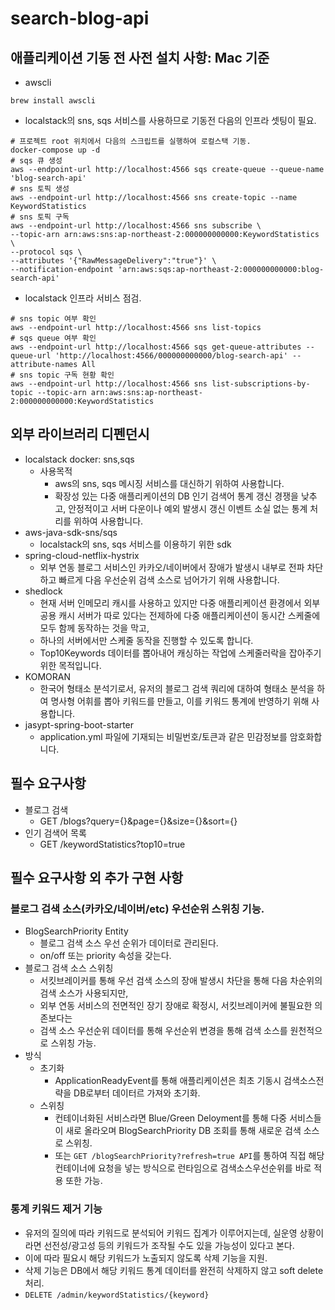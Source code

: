 # search-blog-api

## 애플리케이션 기동 전 사전 설치 사항: Mac 기준
- awscli
```shell
brew install awscli
```
- localstack의 sns, sqs 서비스를 사용하므로 기동전 다음의 인프라 셋팅이 필요.
```shell
# 프로젝트 root 위치에서 다음의 스크립트를 실행하여 로컬스택 기동.
docker-compose up -d
# sqs 큐 생성
aws --endpoint-url http://localhost:4566 sqs create-queue --queue-name 'blog-search-api'
# sns 토픽 생성
aws --endpoint-url http://localhost:4566 sns create-topic --name KeywordStatistics
# sns 토픽 구독
aws --endpoint-url http://localhost:4566 sns subscribe \
--topic-arn arn:aws:sns:ap-northeast-2:000000000000:KeywordStatistics \
--protocol sqs \
--attributes '{"RawMessageDelivery":"true"}' \
--notification-endpoint 'arn:aws:sqs:ap-northeast-2:000000000000:blog-search-api'
```
- localstack 인프라 서비스 점검.
```shell
# sns topic 여부 확인
aws --endpoint-url http://localhost:4566 sns list-topics
# sqs queue 여부 확인
aws --endpoint-url http://localhost:4566 sqs get-queue-attributes --queue-url 'http://localhost:4566/000000000000/blog-search-api' --attribute-names All
# sns topic 구독 현황 확인
aws --endpoint-url http://localhost:4566 sns list-subscriptions-by-topic --topic-arn arn:aws:sns:ap-northeast-2:000000000000:KeywordStatistics
```

## 외부 라이브러리 디펜던시
- localstack docker: sns,sqs
  - 사용목적
    - aws의 sns, sqs 메시징 서비스를 대신하기 위하여 사용합니다.
    - 확장성 있는 다중 애플리케이션의 DB 인기 검색어 통계 갱신 경쟁을 낮추고, 안정적이고 서버 다운이나 예외 발생시 갱신 이벤트 소실 없는 통계 처리를 위하여 사용합니다.  
- aws-java-sdk-sns/sqs
  - localstack의 sns, sqs 서비스를 이용하기 위한 sdk
- spring-cloud-netflix-hystrix
  - 외부 연동 블로그 서비스인 카카오/네이버에서 장애가 발생시 내부로 전파 차단하고 빠르게 다음 우선순위 검색 소스로 넘어가기 위해 사용합니다. 
- shedlock
  - 현재 서버 인메모리 캐시를 사용하고 있지만 다중 애플리케이션 환경에서 외부 공용 캐시 서버가 따로 있다는 전제하에 다중 애플리케이션이 동시간 스케줄에 모두 함께 동작하는 것을 막고,
  - 하나의 서버에서만 스케줄 동작을 진행할 수 있도록 합니다.
  - Top10Keywords 데이터를 뽑아내어 캐싱하는 작업에 스케줄러락을 잡아주기 위한 목적입니다.
- KOMORAN
  - 한국어 형태소 분석기로서, 유저의 블로그 검색 쿼리에 대하여 형태소 분석을 하여 명사형 어휘를 뽑아 키워드를 만들고, 이를 키워드 통계에 반영하기 위해 사용합니다.
- jasypt-spring-boot-starter
  - application.yml 파일에 기재되는 비밀번호/토큰과 같은 민감정보를 암호화합니다.

## 필수 요구사항
- 블로그 검색
  - GET /blogs?query={}&page={}&size={}&sort={}
- 인기 검색어 목록
  - GET /keywordStatistics?top10=true

## 필수 요구사항 외 추가 구현 사항
### 블로그 검색 소스(카카오/네이버/etc) 우선순위 스위칭 기능.
- BlogSearchPriority Entity
  - 블로그 검색 소스 우선 순위가 데이터로 관리된다.
  - on/off 또는 priority 속성을 갖는다.
- 블로그 검색 소스 스위칭
  - 서킷브레이커를 통해 우선 검색 소스의 장애 발생시 차단을 통해 다음 차순위의 검색 소스가 사용되지만,
  - 외부 연동 서비스의 전면적인 장기 장애로 확정시, 서킷브레이커에 불필요한 의존보다는 
  - 검색 소스 우선순위 데이터를 통해 우선순위 변경을 통해 검색 소스를 원천적으로 스위칭 가능.
- 방식
  - 초기화
    - ApplicationReadyEvent를 통해 애플리케이션은 최초 기동시 검색소스전략을 DB로부터 데이터르 가져와 초기화.
  - 스위칭
    - 컨테이너화된 서비스라면 Blue/Green Deloyment를 통해 다중 서비스들이 새로 올라오며 BlogSearchPriority DB 조회를 통해 새로운 검색 소스로 스위칭.
    - 또는 `GET /blogSearchPriority?refresh=true API`를 통하여 직접 해당 컨테이너에 요청을 넣는 방식으로 런타임으로 검색소스우선순위를 바로 적용 또한 가능.

### 통계 키워드 제거 기능
  - 유저의 질의에 따라 키워드로 분석되어 키워드 집계가 이루어지는데, 실운영 상황이라면 선전성/광고성 등의 키워드가 조작될 수도 있을 가능성이 있다고 본다.
  - 이에 따라 필요시 해당 키워드가 노출되지 않도록 삭제 기능을 지원.
  - 삭제 기능은 DB에서 해당 키워드 통계 데이터를 완전히 삭제하지 않고 soft delete 처리.
  - `DELETE /admin/keywordStatistics/{keyword}`

